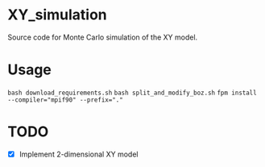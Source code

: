 # XY_simulation
Source code for Monte Carlo simulation of the XY model.

# Usage
`bash download_requirements.sh`
`bash split_and_modify_boz.sh`
`fpm install --compiler="mpif90" --prefix="."`

# TODO
- [x] Implement 2-dimensional XY model
